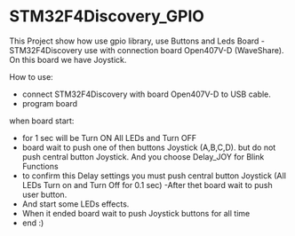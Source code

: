 # STM32F4Discovery_GPIO

This Project show how use gpio library, use Buttons and Leds
Board - STM32F4Discovery use with connection board Open407V-D (WaveShare). On this board we have Joystick.

How to use:
- connect STM32F4Discovery with board Open407V-D to USB cable.
- program board

when board start:
- for 1 sec will be Turn ON All LEDs and Turn OFF
- board wait to push one of then buttons Joystick (A,B,C,D). but do not push central button Joystick.
  And you choose Delay_JOY for Blink Functions
- to confirm this Delay settings you must push central button Joystick (All LEDs Turn on and Turn Off for 0.1 sec)
-After thet board wait to push user button. 
- And start some LEDs effects. 
- When it ended board wait to push Joystick buttons for all time
- end :)
